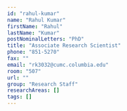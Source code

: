 ```yaml
---
id: "rahul-kumar"
name: "Rahul Kumar"
firstName: "Rahul"
lastName: "Kumar"
postNominalLetters: "PhD"
title: "Associate Research Scientist"
phone: "851-5270"
fax: ""
email: "rk3032@cumc.columbia.edu"
room: "507"
url: ""
group: "Research Staff"
researchAreas: []
tags: []
---
```

